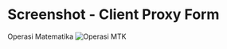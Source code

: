 Screenshot - Client Proxy Form
==============================

Operasi Matematika
![Operasi MTK](https://user-images.githubusercontent.com/80105942/140924484-b07fc6ac-5848-4f4f-8be4-aa6f30028f85.PNG)
